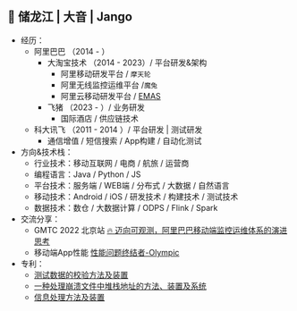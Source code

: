 ## 👤 储龙江 | 大音 | Jango

- 经历：
  - 阿里巴巴 （2014 - ）
    - 大淘宝技术 （2014 - 2023）/ 平台研发&架构 
      - 阿里移动研发平台 / `摩天轮`
      - 阿里无线监控运维平台 /`魔兔`
      - 阿里云移动研发平台 / [EMAS](https://www.aliyun.com/product/emas)
    - 飞猪 （2023 - ）/ 业务研发
      - 国际酒店 / 供应链技术
  - 科大讯飞 （2011 - 2014 ）/ 平台研发 | 测试研发 
    - 通信增值 / 短信搜索 / App构建 / 自动化测试
- 方向&技术栈：
  - 行业技术：移动互联网 / 电商 / 航旅 / 运营商
  - 编程语言：Java / Python / JS
  - 平台技术：服务端 / WEB端 / 分布式 / 大数据 / 自然语言
  - 移动技术：Android / iOS / 研发技术 / 构建技术 / 测试技术
  - 数据技术：数仓 / 大数据计算 / ODPS / Flink / Spark
- 交流分享：
  - GMTC 2022 北京站 [🔥 迈向可观测，阿里巴巴移动端监控运维体系的演进思考](https://gmtc.infoq.cn/202302/beijing/presentation/4470)
  - 移动端App性能 [性能问题终结者-Olympic](https://developer.aliyun.com/article/757286)
- 专利：
    - [测试数据的校验方法及装置](https://patents.google.com/patent/CN109308251B)
    - [一种处理崩溃文件中堆栈地址的方法、装置及系统](https://patents.google.com/patent/CN108334515B)
    - [信息处理方法及装置](https://patents.google.com/patent/CN113297466A)